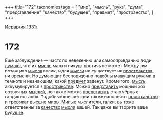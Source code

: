 +++
title="172"
taxonomies.tags = [
"мир",
"мысль",
"рука",
"дума",
"представление",
"качество",
"будущее",
"предмет",
"пространство",
]
+++

[Иерархия 1931г](/agni/19312)

# 172

Ещё заблуждение — часто по неведению или самооправданию люди [думают](/tags/дума), что их [мысль](/tags/мысль) мала и никуда достичь не может. Между тем потенциал [мысли](/tags/мысль) велик, и для [мысли](/tags/мысль) не существует ни [пространства](/tags/[пространство](/tags/пространство)), ни времени. Но думающие беспорядочно подобны машущим руками в темноте и незнающим, какой [предмет](/tags/предмет) заденут. Кроме того, [мысль](/tags/мысль) аккумулируется в [пространстве](/tags/[пространство](/tags/пространство)). Можно [представить](/tags/представление) мощный хор созвучных [мыслей](/tags/мысль), но также можно [представить](/tags/представление) стаю чёрных галдящих галок. Подобные конгрегации также наполняют [пространство](/tags/пространство) и тревожат высшие миры. Милые мыслители, галки, вы тоже ответственны за [качество](/tags/качество) [мысли](/tags/мысль) вашей. Так даже вы творите ваше [будущее](/tags/будущее).   

